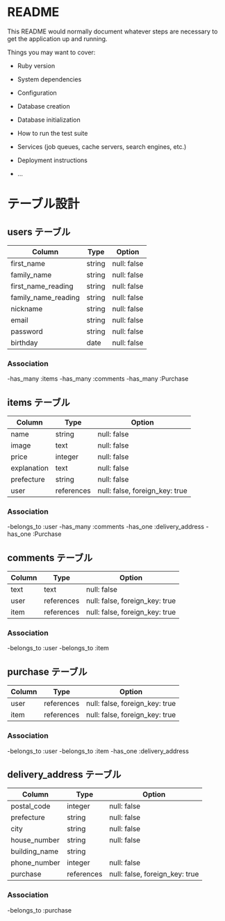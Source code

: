 # README

This README would normally document whatever steps are necessary to get the
application up and running.

Things you may want to cover:

* Ruby version

* System dependencies

* Configuration

* Database creation

* Database initialization

* How to run the test suite

* Services (job queues, cache servers, search engines, etc.)

* Deployment instructions

* ...
# テーブル設計

## users テーブル
| Column             | Type    | Option      |
| ------------------ | ------- | ----------- |
| first_name         | string  | null: false |
| family_name        | string  | null: false |
| first_name_reading | string  | null: false |
| family_name_reading| string  | null: false |
| nickname           | string  | null: false |
| email              | string  | null: false |
| password           | string  | null: false |
| birthday           | date    | null: false |

### Association

-has_many :items
-has_many :comments
-has_many :Purchase


## items テーブル
| Column        | Type       | Option                         |
| ------------- | ---------- | ------------------------------ |
| name          | string     | null: false                    |
| image         | text       | null: false                    |
| price         | integer    | null: false                    |
| explanation   | text       | null: false                    |
| prefecture    | string     | null: false                    |
| user          | references | null: false, foreign_key: true | 

### Association

-belongs_to :user
-has_many   :comments
-has_one    :delivery_address
-has_one    :Purchase


## comments テーブル
| Column        | Type       | Option                         |
| ------------- | ---------- | ------------------------------ |
| text          | text       | null: false                    |
| user          | references | null: false, foreign_key: true |
| item          | references | null: false, foreign_key: true |

### Association

-belongs_to :user
-belongs_to :item


## purchase テーブル
| Column           | Type       | Option                         |
| ---------------- | ---------- | ------------------------------ |
| user             | references | null: false, foreign_key: true |
| item             | references | null: false, foreign_key: true |

### Association

-belongs_to :user
-belongs_to :item
-has_one    :delivery_address


## delivery_address テーブル
| Column        | Type       | Option                         |
| ------------- | ---------- | ------------------------------ |
| postal_code   | integer    | null: false                    |
| prefecture    | string     | null: false                    |
| city          | string     | null: false                    |
| house_number  | string     | null: false                    |
| building_name | string     |                                |
| phone_number  | integer    | null: false                    |
| purchase      | references | null: false, foreign_key: true |

### Association

-belongs_to :purchase


